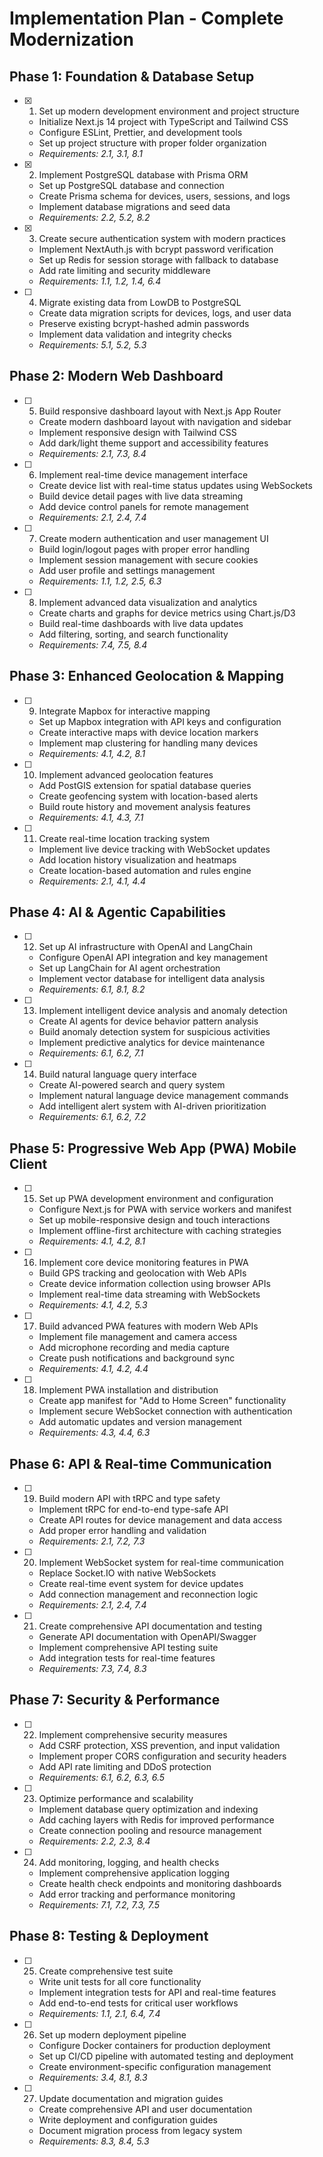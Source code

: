 # Implementation Plan - Complete Modernization

## Phase 1: Foundation & Database Setup

- [x] 1. Set up modern development environment and project structure
  - Initialize Next.js 14 project with TypeScript and Tailwind CSS
  - Configure ESLint, Prettier, and development tools
  - Set up project structure with proper folder organization
  - _Requirements: 2.1, 3.1, 8.1_

- [x] 2. Implement PostgreSQL database with Prisma ORM
  - Set up PostgreSQL database and connection
  - Create Prisma schema for devices, users, sessions, and logs
  - Implement database migrations and seed data
  - _Requirements: 2.2, 5.2, 8.2_

- [x] 3. Create secure authentication system with modern practices
  - Implement NextAuth.js with bcrypt password verification
  - Set up Redis for session storage with fallback to database
  - Add rate limiting and security middleware
  - _Requirements: 1.1, 1.2, 1.4, 6.4_

- [ ] 4. Migrate existing data from LowDB to PostgreSQL
  - Create data migration scripts for devices, logs, and user data
  - Preserve existing bcrypt-hashed admin passwords
  - Implement data validation and integrity checks
  - _Requirements: 5.1, 5.2, 5.3_

## Phase 2: Modern Web Dashboard

- [ ] 5. Build responsive dashboard layout with Next.js App Router
  - Create modern dashboard layout with navigation and sidebar
  - Implement responsive design with Tailwind CSS
  - Add dark/light theme support and accessibility features
  - _Requirements: 2.1, 7.3, 8.4_

- [ ] 6. Implement real-time device management interface
  - Create device list with real-time status updates using WebSockets
  - Build device detail pages with live data streaming
  - Add device control panels for remote management
  - _Requirements: 2.1, 2.4, 7.4_

- [ ] 7. Create modern authentication and user management UI
  - Build login/logout pages with proper error handling
  - Implement session management with secure cookies
  - Add user profile and settings management
  - _Requirements: 1.1, 1.2, 2.5, 6.3_

- [ ] 8. Implement advanced data visualization and analytics
  - Create charts and graphs for device metrics using Chart.js/D3
  - Build real-time dashboards with live data updates
  - Add filtering, sorting, and search functionality
  - _Requirements: 7.4, 7.5, 8.4_

## Phase 3: Enhanced Geolocation & Mapping

- [ ] 9. Integrate Mapbox for interactive mapping
  - Set up Mapbox integration with API keys and configuration
  - Create interactive maps with device location markers
  - Implement map clustering for handling many devices
  - _Requirements: 4.1, 4.2, 8.1_

- [ ] 10. Implement advanced geolocation features
  - Add PostGIS extension for spatial database queries
  - Create geofencing system with location-based alerts
  - Build route history and movement analysis features
  - _Requirements: 4.1, 4.3, 7.1_

- [ ] 11. Create real-time location tracking system
  - Implement live device tracking with WebSocket updates
  - Add location history visualization and heatmaps
  - Create location-based automation and rules engine
  - _Requirements: 2.1, 4.1, 4.4_

## Phase 4: AI & Agentic Capabilities

- [ ] 12. Set up AI infrastructure with OpenAI and LangChain
  - Configure OpenAI API integration and key management
  - Set up LangChain for AI agent orchestration
  - Implement vector database for intelligent data analysis
  - _Requirements: 6.1, 8.1, 8.2_

- [ ] 13. Implement intelligent device analysis and anomaly detection
  - Create AI agents for device behavior pattern analysis
  - Build anomaly detection system for suspicious activities
  - Implement predictive analytics for device maintenance
  - _Requirements: 6.1, 6.2, 7.1_

- [ ] 14. Build natural language query interface
  - Create AI-powered search and query system
  - Implement natural language device management commands
  - Add intelligent alert system with AI-driven prioritization
  - _Requirements: 6.1, 6.2, 7.2_

## Phase 5: Progressive Web App (PWA) Mobile Client

- [ ] 15. Set up PWA development environment and configuration
  - Configure Next.js for PWA with service workers and manifest
  - Set up mobile-responsive design and touch interactions
  - Implement offline-first architecture with caching strategies
  - _Requirements: 4.1, 4.2, 8.1_

- [ ] 16. Implement core device monitoring features in PWA
  - Build GPS tracking and geolocation with Web APIs
  - Create device information collection using browser APIs
  - Implement real-time data streaming with WebSockets
  - _Requirements: 4.1, 4.2, 5.3_

- [ ] 17. Build advanced PWA features with modern Web APIs
  - Implement file management and camera access
  - Add microphone recording and media capture
  - Create push notifications and background sync
  - _Requirements: 4.1, 4.2, 4.4_

- [ ] 18. Implement PWA installation and distribution
  - Create app manifest for "Add to Home Screen" functionality
  - Implement secure WebSocket connection with authentication
  - Add automatic updates and version management
  - _Requirements: 4.3, 4.4, 6.3_

## Phase 6: API & Real-time Communication

- [ ] 19. Build modern API with tRPC and type safety
  - Implement tRPC for end-to-end type-safe API
  - Create API routes for device management and data access
  - Add proper error handling and validation
  - _Requirements: 2.1, 7.2, 7.3_

- [ ] 20. Implement WebSocket system for real-time communication
  - Replace Socket.IO with native WebSockets
  - Create real-time event system for device updates
  - Add connection management and reconnection logic
  - _Requirements: 2.1, 2.4, 7.4_

- [ ] 21. Create comprehensive API documentation and testing
  - Generate API documentation with OpenAPI/Swagger
  - Implement comprehensive API testing suite
  - Add integration tests for real-time features
  - _Requirements: 7.3, 7.4, 8.3_

## Phase 7: Security & Performance

- [ ] 22. Implement comprehensive security measures
  - Add CSRF protection, XSS prevention, and input validation
  - Implement proper CORS configuration and security headers
  - Add API rate limiting and DDoS protection
  - _Requirements: 6.1, 6.2, 6.3, 6.5_

- [ ] 23. Optimize performance and scalability
  - Implement database query optimization and indexing
  - Add caching layers with Redis for improved performance
  - Create connection pooling and resource management
  - _Requirements: 2.2, 2.3, 8.4_

- [ ] 24. Add monitoring, logging, and health checks
  - Implement comprehensive application logging
  - Create health check endpoints and monitoring dashboards
  - Add error tracking and performance monitoring
  - _Requirements: 7.1, 7.2, 7.3, 7.5_

## Phase 8: Testing & Deployment

- [ ] 25. Create comprehensive test suite
  - Write unit tests for all core functionality
  - Implement integration tests for API and real-time features
  - Add end-to-end tests for critical user workflows
  - _Requirements: 1.1, 2.1, 6.4, 7.4_

- [ ] 26. Set up modern deployment pipeline
  - Configure Docker containers for production deployment
  - Set up CI/CD pipeline with automated testing and deployment
  - Create environment-specific configuration management
  - _Requirements: 3.4, 8.1, 8.3_

- [ ] 27. Update documentation and migration guides
  - Create comprehensive API and user documentation
  - Write deployment and configuration guides
  - Document migration process from legacy system
  - _Requirements: 8.3, 8.4, 5.3_
